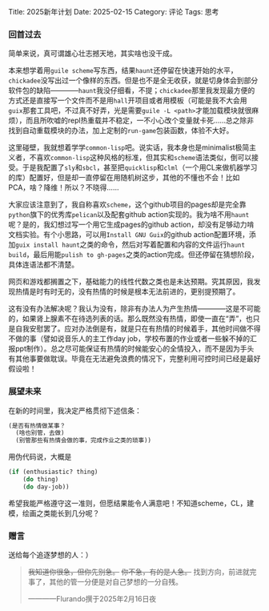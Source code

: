 Title: 2025新年计划
Date: 2025-02-15
Category: 评论
Tags: 思考

### 回首过去

简单来说，真可谓雄心壮志撼天地，其实啥也没干成。

本来想学着用`guile scheme`写东西，结果`haunt`还停留在快速开始的水平，`chickadee`没写出过一个像样的东西。但是也不是全无收获，就是切身体会到部分软件包的缺陷————`haunt`我没仔细看，不提；`chickadee`那里我发现最方便的方式还是直接写一个文件而不是用`hall`开项目或者用模板（可能是我不大会用`guix`那套工具吧，不过真不好弄，光是需要`guile -L <path>`才能加载模块就很麻烦），而且所吹嘘的repl热重载并不稳定，一不小心改个变量就卡死……总之除非找到自动重载模块的办法，加上定制的`run-game`包装函数，体验不大好。

这里碰壁，我就想着学学`common-lisp`吧。说实话，我本身也是minimalist极简主义者，不喜欢`common-lisp`这种风格的标准，但其实和`scheme`语法类似，倒可以接受。于是我配置了`sly`和`sbcl`，甚至把`quicklisp`和`clml`（一个用CL来做机器学习的库）配置好，但是却一直停留在用随机树这步，其他的不懂也不会！比如PCA，啥？降维！所以？不晓得……

大家应该注意到了，我自称喜欢`scheme`，这个github项目的pages却是完全靠`python`旗下的优秀库`pelican`以及配套github action实现的。我为啥不用`haunt`呢？是的，我幻想过写一个用它生成pages的github action，却没有足够动力啃文档实验。有个小思路，可以用`Install GNU Guix`的github action配置环境，添加`guix install haunt`之类的命令，然后对写着配置和内容的文件运行`haunt build`，最后用能`pulish to gh-pages`之类的action完成。但还停留在猜想阶段，具体连语法都不清楚。

网页和游戏都搁置之下，基础能力的线性代数之类也是未达预期。究其原因，我发现热情是时有时无的，没有热情的时候是根本无法前进的，更别提预期了。

这有没有办法解决呢？我认为没有，除非有办法人为产生热情————这是不可能的，如果肾上腺素不在待选列表的话。那么既然没有热情，即使一直在“弄”，也只是自我安慰罢了。应对办法倒是有，就是只在有热情的时候着手，其他时间做不得不做的事（譬如说音乐人的主工作day job，学校布置的作业或者一些躲不掉的汇报ppt制作）。总之尽可能保证有热情的时候能安心的全情投入，而不是因为手头有其他事要做耽误。毕竟在无法避免浪费的情况下，完整利用可控时间已经是最好假设啦！

### 展望未来

在新的时间里，我决定严格贯彻下述信条：

```lisp
(是否有热情做某事？
  (啥也别管，去做)
  (别管那些有热情会做的事，完成作业之类的琐事))
```

用伪代码说，大概是

```lisp
(if (enthusiastic? thing)
    (do thing)
    (do day-job))
```

希望我能严格遵守这一准则，但愿结果能令人满意吧！不知道scheme，CL，建模，绘画之类能长到几分呢？

### 赠言

送给每个追逐梦想的人：）

><del>我知道你很急，但你先别急。</del>
><del>你不急，有的是人急。</del>
>找到方向，前进就完事了，其他的管一分便是对自己梦想的一分自残。
>
>————Flurando撰于2025年2月16日夜